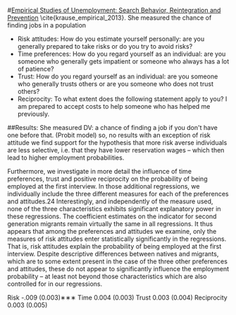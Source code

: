 #[Empirical Studies of Unemployment: Search Behavior, Reintegration and Prevention](http://www.diss.fu-berlin.de/diss/servlets/MCRFileNodeServlet/FUDISS_derivate_000000013593/0_dissertation_AK_vfinal_online.pdf?hosts=local) \cite{krause_empirical_2013}.
She measured the chance of finding jobs in a population 
* Risk attitudes: How do you estimate yourself personally: are you generally prepared to take risks or do you try to avoid risks?
* Time preferences: How do you regard yourself as an individual: are you someone who generally gets impatient or someone who always has a lot of patience?
* Trust: How do you regard yourself as an individual: are you someone who generally trusts others or are you someone who does not trust others?
* Reciprocity: To what extent does the following statement apply to you? I am prepared to accept costs to help someone who has helped me previously.


##Results:
She measured 
DV: a chance of finding a job if you don't have one before that. (Probit model)
so, no results with an exception of risk attitude
we find support for the hypothesis that more risk averse individuals are
less selective, i.e. that they have lower reservation wages – which then lead to higher
employment probabilities.

Furthermore, we investigate in more detail the influence of time preferences, trust and
positive reciprocity on the probability of being employed at the first interview. In those
additional regressions, we individually include the three different measures for each of the
preferences and attitudes.24 Interestingly, and independently of the measure used, none
of the three characteristics exhibits significant explanatory power in these regressions.
The coefficient estimates on the indicator for second generation migrants remain virtually
the same in all regressions. It thus appears that among the preferences and attitudes
we examine, only the measures of risk attitudes enter statistically significantly in the
regressions. That is, risk attitudes explain the probability of being employed at the first
interview. Despite descriptive differences between natives and migrants, which are to
some extent present in the case of the three other preferences and attitudes, these do not
appear to significantly influence the employment probability – at least not beyond those
characteristics which are also controlled for in our regressions.


Risk -.009
(0.003)∗∗∗
Time 0.004
(0.003)
Trust 0.003
(0.004)
Reciprocity 0.003
(0.005)

